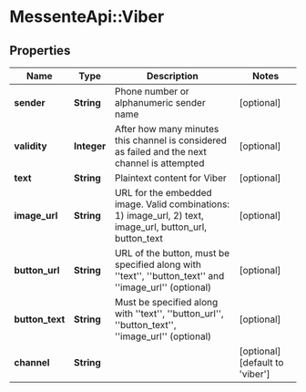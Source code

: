 # MessenteApi::Viber

## Properties
Name | Type | Description | Notes
------------ | ------------- | ------------- | -------------
**sender** | **String** | Phone number or alphanumeric sender name | [optional] 
**validity** | **Integer** | After how many minutes this channel is considered as failed and the next channel is attempted | [optional] 
**text** | **String** | Plaintext content for Viber | [optional] 
**image_url** | **String** | URL for the embedded image.    Valid combinations:    1) image_url,    2) text, image_url, button_url, button_text | [optional] 
**button_url** | **String** | URL of the button, must be specified along with &#39;&#39;text&#39;&#39;, &#39;&#39;button_text&#39;&#39; and &#39;&#39;image_url&#39;&#39; (optional) | [optional] 
**button_text** | **String** | Must be specified along with &#39;&#39;text&#39;&#39;, &#39;&#39;button_url&#39;&#39;, &#39;&#39;button_text&#39;&#39;, &#39;&#39;image_url&#39;&#39; (optional) | [optional] 
**channel** | **String** |  | [optional] [default to &#39;viber&#39;]


